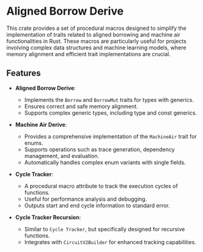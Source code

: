 # Aligned Borrow Derive

This crate provides a set of procedural macros designed to simplify the implementation of traits related to aligned borrowing and machine air functionalities in Rust. These macros are particularly useful for projects involving complex data structures and machine learning models, where memory alignment and efficient trait implementations are crucial.

## Features

- **Aligned Borrow Derive**: 
  - Implements the `Borrow` and `BorrowMut` traits for types with generics.
  - Ensures correct and safe memory alignment.
  - Supports complex generic types, including type and const generics.

- **Machine Air Derive**: 
  - Provides a comprehensive implementation of the `MachineAir` trait for enums.
  - Supports operations such as trace generation, dependency management, and evaluation.
  - Automatically handles complex enum variants with single fields.

- **Cycle Tracker**: 
  - A procedural macro attribute to track the execution cycles of functions.
  - Useful for performance analysis and debugging.
  - Outputs start and end cycle information to standard error.

- **Cycle Tracker Recursion**: 
  - Similar to `Cycle Tracker`, but specifically designed for recursive functions.
  - Integrates with `CircuitV2Builder` for enhanced tracking capabilities.

